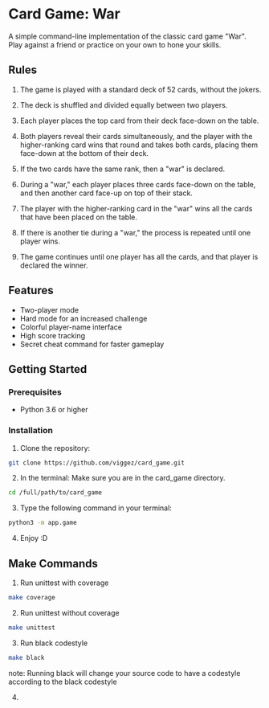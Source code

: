 # Card Game: War

A simple command-line implementation of the classic card game "War".
Play against a friend or practice on your own to hone your skills.

## Rules

1. The game is played with a standard deck of 52 cards, without the jokers.

2. The deck is shuffled and divided equally between two players.

3. Each player places the top card from their deck face-down on the table.

4. Both players reveal their cards simultaneously, and the player with the
    higher-ranking card wins that round and takes both cards, placing them face-down
    at the bottom of their deck.

5. If the two cards have the same rank, then a "war" is declared.

6. During a "war," each player places three cards face-down on the table, and then
    another card face-up on top of their stack.

7. The player with the higher-ranking card in the "war" wins all the cards that have been placed on the table.

8. If there is another tie during a "war," the process is repeated until one player wins.

9. The game continues until one player has all the cards, and that player is declared the winner.

## Features

- Two-player mode
- Hard mode for an increased challenge
- Colorful player-name interface
- High score tracking
- Secret cheat command for faster gameplay

## Getting Started

### Prerequisites

- Python 3.6 or higher

### Installation

1. Clone the repository:

```bash
git clone https://github.com/viggez/card_game.git
```

2. In the terminal: Make sure you are in the card_game directory.
```bash
cd /full/path/to/card_game
```

3. Type the following command in your terminal:
```bash
python3 -m app.game
```

4. Enjoy :D

## Make Commands

1. Run unittest with coverage
```bash
make coverage
```
2. Run unittest without coverage
```bash
make unittest
```
3. Run black codestyle
```bash
make black
```
note: Running black will change your source code to have a codestyle according to the black codestyle

4. 


